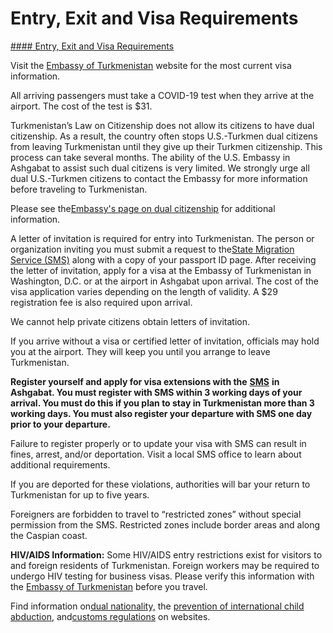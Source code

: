 # Entry, Exit and Visa Requirements

[#### Entry, Exit and Visa Requirements](javascript:void(0); "Entry, Exit and Visa Requirements")

Visit the [Embassy of Turkmenistan](https://usa.tmembassy.gov.tm/index.php) website for the most current visa information.

All arriving passengers must take a COVID-19 test when they arrive at the airport. The cost of the test is $31.

Turkmenistan’s Law on Citizenship does not allow its citizens to have dual citizenship. As a result, the country often stops U.S.-Turkmen dual citizens from leaving Turkmenistan until they give up their Turkmen citizenship. This process can take several months. The ability of the U.S. Embassy in Ashgabat to assist such dual citizens is very limited. We strongly urge all dual U.S.-Turkmen citizens to contact the Embassy for more information before traveling to Turkmenistan.

Please see the[Embassy's page on dual citizenship](https://tm.usembassy.gov/u-s-citizen-services/dual-citizenship/) for additional information.

A letter of invitation is required for entry into Turkmenistan. The person or organization inviting you must submit a request to the[State Migration Service (SMS)](https://migration.gov.tm/en/) along with a copy of your passport ID page. After receiving the letter of invitation, apply for a visa at the Embassy of Turkmenistan in Washington, D.C. or at the airport in Ashgabat upon arrival. The cost of the visa application varies depending on the length of validity. A $29 registration fee is also required upon arrival.

We cannot help private citizens obtain letters of invitation.

If you arrive without a visa or certified letter of invitation, officials may hold you at the airport. They will keep you until you arrange to leave Turkmenistan.

**Register yourself and apply for visa extensions with the** [**SMS**](https://migration.gov.tm/en/inostrannym-grazhdanam-en/) **in Ashgabat. You must register with SMS within 3 working days of your arrival. You must do this if you plan to stay in Turkmenistan more than 3 working days. You must also register your departure with SMS one day prior to your departure.**

Failure to register properly or to update your visa with SMS can result in fines, arrest, and/or deportation. Visit a local SMS office to learn about additional requirements.

If you are deported for these violations, authorities will bar your return to Turkmenistan for up to five years.

Foreigners are forbidden to travel to “restricted zones” without special permission from the SMS. Restricted zones include border areas and along the Caspian coast.

**HIV/AIDS Information:** Some HIV/AIDS entry restrictions exist for visitors to and foreign residents of Turkmenistan. Foreign workers may be required to undergo HIV testing for business visas. Please verify this information with the [Embassy of Turkmenistan](https://usa.tmembassy.gov.tm/en) before you travel.

Find information on[dual nationality,](https://travel.state.gov/content/travel/en/international-travel/before-you-go/travelers-with-special-considerations/Dual-Nationality-Travelers.html) the [prevention of international child abduction](https://travel.state.gov/content/travel/en/International-Parental-Child-Abduction/prevention.html), and[customs regulations](https://travel.state.gov/content/travel/en/international-travel/before-you-go/customs-and-import.html) on websites.